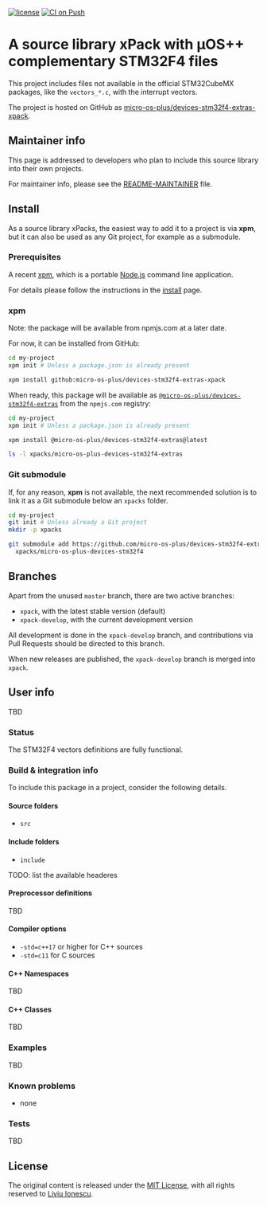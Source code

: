 [![license](https://img.shields.io/github/license/micro-os-plus/devices-stm32f4-extras-xpack)](https://github.com/micro-os-plus/devices-stm32f4-extras-xpack/blob/xpack/LICENSE)
[![CI on Push](https://github.com/micro-os-plus/devices-stm32f4-extras-xpack/workflows/CI%20on%20Push/badge.svg)](https://github.com/micro-os-plus/devices-stm32f4-extras-xpack/actions?query=workflow%3A%22CI+on+Push%22)

# A source library xPack with µOS++ complementary STM32F4 files

This project includes files not available in the official STM32CubeMX packages,
like the `vectors_*.c`, with the interrupt vectors.

The project is hosted on GitHub as
[micro-os-plus/devices-stm32f4-extras-xpack](https://github.com/micro-os-plus/devices-stm32f4-extras-xpack).

## Maintainer info

This page is addressed to developers who plan to include this source
library into their own projects.

For maintainer info, please see the
[README-MAINTAINER](README-MAINTAINER.md) file.

## Install

As a source library xPacks, the easiest way to add it to a project is via
**xpm**, but it can also be used as any Git project, for example as a submodule.

### Prerequisites

A recent [xpm](https://xpack.github.io/xpm/),
which is a portable [Node.js](https://nodejs.org/) command line application.

For details please follow the instructions in the
[install](https://xpack.github.io/install/) page.

### xpm

Note: the package will be available from npmjs.com at a later date.

For now, it can be installed from GitHub:

```sh
cd my-project
xpm init # Unless a package.json is already present

xpm install github:micro-os-plus/devices-stm32f4-extras-xpack
```

When ready, this package will be available as
[`@micro-os-plus/devices-stm32f4-extras`](https://www.npmjs.com/package/@micro-os-plus/devices-stm32f4-extras)
from the `npmjs.com` registry:

```sh
cd my-project
xpm init # Unless a package.json is already present

xpm install @micro-os-plus/devices-stm32f4-extras@latest

ls -l xpacks/micro-os-plus-devices-stm32f4-extras
```

### Git submodule

If, for any reason, **xpm** is not available, the next recommended
solution is to link it as a Git submodule below an `xpacks` folder.

```sh
cd my-project
git init # Unless already a Git project
mkdir -p xpacks

git submodule add https://github.com/micro-os-plus/devices-stm32f4-extras-xpack.git \
  xpacks/micro-os-plus-devices-stm32f4
```

## Branches

Apart from the unused `master` branch, there are two active branches:

- `xpack`, with the latest stable version (default)
- `xpack-develop`, with the current development version

All development is done in the `xpack-develop` branch, and contributions via
Pull Requests should be directed to this branch.

When new releases are published, the `xpack-develop` branch is merged
into `xpack`.

## User info

TBD

### Status

The STM32F4 vectors definitions are fully functional.

### Build & integration info

To include this package in a project, consider the following details.

#### Source folders

- `src`

#### Include folders

- `include`

TODO: list the available headeres

#### Preprocessor definitions

TBD

#### Compiler options

- `-std=c++17` or higher for C++ sources
- `-std=c11` for C sources

#### C++ Namespaces

TBD

#### C++ Classes

TBD

### Examples

TBD

### Known problems

- none

### Tests

TBD


## License

The original content is released under the
[MIT License](https://opensource.org/licenses/MIT/),
with all rights reserved to
[Liviu Ionescu](https://github.com/ilg-ul/).
